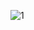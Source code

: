![1](https://github.com/msayrac/TelephoneDirectory/assets/94198566/ea50346f-ca70-4cd6-bc47-eeee2b4350df)
